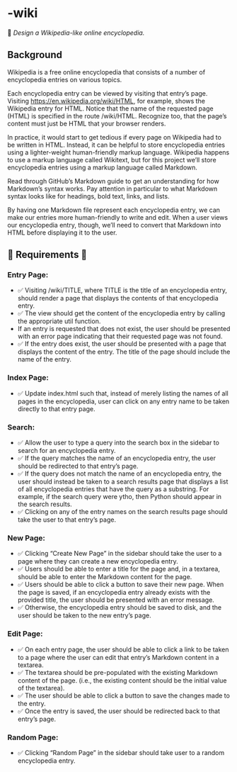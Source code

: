 
# -wiki
📘 *Design a Wikipedia-like online encyclopedia.*


## Background

Wikipedia is a free online encyclopedia that consists of a number of encyclopedia entries on various topics.

Each encyclopedia entry can be viewed by visiting that entry’s page. Visiting https://en.wikipedia.org/wiki/HTML, for example, shows the Wikipedia entry for HTML. Notice that the name of the requested page (HTML) is specified in the route /wiki/HTML. Recognize too, that the page’s content must just be HTML that your browser renders.

In practice, it would start to get tedious if every page on Wikipedia had to be written in HTML. Instead, it can be helpful to store encyclopedia entries using a lighter-weight human-friendly markup language. Wikipedia happens to use a markup language called Wikitext, but for this project we’ll store encyclopedia entries using a markup language called Markdown.

Read through GitHub’s Markdown guide to get an understanding for how Markdown’s syntax works. Pay attention in particular to what Markdown syntax looks like for headings, bold text, links, and lists.

By having one Markdown file represent each encyclopedia entry, we can make our entries more human-friendly to write and edit. When a user views our encyclopedia entry, though, we’ll need to convert that Markdown into HTML before displaying it to the user.

## 📄 Requirements 📄

### Entry Page: 
- ✅ Visiting /wiki/TITLE, where TITLE is the title of an encyclopedia entry, should render a page that displays the contents of that encyclopedia entry.
- ✅ The view should get the content of the encyclopedia entry by calling the appropriate util function.
- If an entry is requested that does not exist, the user should be presented with an error page indicating that their requested page was not found.
- ✅ If the entry does exist, the user should be presented with a page that displays the content of the entry. The title of the page should include the name of the entry.

### Index Page: 
- ✅ Update index.html such that, instead of merely listing the names of all pages in the encyclopedia, user can click on any entry name to be taken directly to that entry page.
### Search: 
- ✅ Allow the user to type a query into the search box in the sidebar to search for an encyclopedia entry.
- ✅ If the query matches the name of an encyclopedia entry, the user should be redirected to that entry’s page.
- ✅ If the query does not match the name of an encyclopedia entry, the user should instead be taken to a search results page that displays a list of all encyclopedia entries that have the query as a substring. For example, if the search query were ytho, then Python should appear in the search results.
- ✅ Clicking on any of the entry names on the search results page should take the user to that entry’s page.
### New Page: 
- ✅ Clicking “Create New Page” in the sidebar should take the user to a page where they can create a new encyclopedia entry.
- ✅ Users should be able to enter a title for the page and, in a textarea, should be able to enter the Markdown content for the page.
- ✅ Users should be able to click a button to save their new page.
When the page is saved, if an encyclopedia entry already exists with the provided title, the user should be presented with an error message.
- ✅ Otherwise, the encyclopedia entry should be saved to disk, and the user should be taken to the new entry’s page.
### Edit Page: 
- ✅ On each entry page, the user should be able to click a link to be taken to a page where the user can edit that entry’s Markdown content in a textarea.
- ✅ The textarea should be pre-populated with the existing Markdown content of the page. (i.e., the existing content should be the initial value of the textarea).
- ✅ The user should be able to click a button to save the changes made to the entry.
- ✅ Once the entry is saved, the user should be redirected back to that entry’s page.
### Random Page: 
- ✅ Clicking “Random Page” in the sidebar should take user to a random encyclopedia entry.
